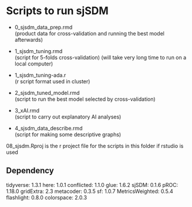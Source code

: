 # Scripts to run sjSDM


- 0_sjsdm_data_prep.rmd  
  (product data for cross-validation and running the best model afterwards)

- 1_sjsdm_tuning.rmd  
  (script for 5-folds cross-validation)
  (will take very long time to run on a local computer)

- 1_sjsdm_tuning-ada.r  
  (r script format used in cluster)

- 2_sjsdm_tuned_model.rmd  
  (script to run the best model selected by cross-validation)

- 3_xAI.rmd  
  (script to carry out explanatory AI analyses)

- 4_sjsdm_data_describe.rmd  
  (script for making some descriptive graphs)

08_sjsdm.Rproj is the r project file for the scripts in this folder if rstudio is used

## Dependency
 tidyverse: 1.3.1
 here: 1.0.1
 conflicted: 1.1.0
 glue: 1.6.2
 sjSDM: 0.1.6
 pROC: 1.18.0
 gridExtra: 2.3
 metacoder: 0.3.5
 sf: 1.0.7
 MetricsWeighted: 0.5.4
 flashlight: 0.8.0
 colorspace: 2.0.3
 
 
 
